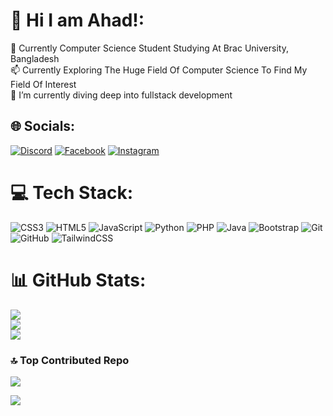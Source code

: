 # 💫 Hi I am Ahad!:
💬 Currently Computer Science Student Studying At Brac University, Bangladesh<br>📫 Currently Exploring The Huge Field Of Computer Science To Find My Field Of Interest<br>🔭 I’m currently diving deep into fullstack development


## 🌐 Socials:
[![Discord](https://img.shields.io/badge/Discord-%237289DA.svg?logo=discord&logoColor=white)](https://discord.gg/https://discord.gg/YJbMHJVW) [![Facebook](https://img.shields.io/badge/Facebook-%231877F2.svg?logo=Facebook&logoColor=white)](https://www.facebook.com/abdulahadkashem) [![Instagram](https://img.shields.io/badge/Instagram-%23E4405F.svg?logo=Instagram&logoColor=white)](https://instagram.com/a_ahadd)

# 💻 Tech Stack:
![CSS3](https://img.shields.io/badge/css3-%231572B6.svg?style=for-the-badge&logo=css3&logoColor=white) ![HTML5](https://img.shields.io/badge/html5-%23E34F26.svg?style=for-the-badge&logo=html5&logoColor=white) ![JavaScript](https://img.shields.io/badge/javascript-%23323330.svg?style=for-the-badge&logo=javascript&logoColor=%23F7DF1E) ![Python](https://img.shields.io/badge/python-3670A0?style=for-the-badge&logo=python&logoColor=ffdd54) ![PHP](https://img.shields.io/badge/php-%23777BB4.svg?style=for-the-badge&logo=php&logoColor=white) ![Java](https://img.shields.io/badge/java-%23ED8B00.svg?style=for-the-badge&logo=openjdk&logoColor=white) ![Bootstrap](https://img.shields.io/badge/bootstrap-%238511FA.svg?style=for-the-badge&logo=bootstrap&logoColor=white) ![Git](https://img.shields.io/badge/git-%23F05033.svg?style=for-the-badge&logo=git&logoColor=white) ![GitHub](https://img.shields.io/badge/github-%23121011.svg?style=for-the-badge&logo=github&logoColor=white) ![TailwindCSS](https://img.shields.io/badge/tailwindcss-%2338B2AC.svg?style=for-the-badge&logo=tailwind-css&logoColor=white)
# 📊 GitHub Stats:
![](https://github-readme-stats.vercel.app/api?username=Ill1dan&theme=shadow_blue&hide_border=false&include_all_commits=false&count_private=false)<br/>
![](https://github-readme-streak-stats.herokuapp.com/?user=Ill1dan&theme=shadow_blue&hide_border=false)<br/>
![](https://github-readme-stats.vercel.app/api/top-langs/?username=Ill1dan&theme=shadow_blue&hide_border=false&include_all_commits=false&count_private=false&layout=compact)

### 🔝 Top Contributed Repo
![](https://github-contributor-stats.vercel.app/api?username=Ill1dan&limit=5&theme=shadow_blue&combine_all_yearly_contributions=true)

[![](https://visitcount.itsvg.in/api?id=Ill1dan&icon=0&color=0)](https://visitcount.itsvg.in)

<!--
---
[![](https://visitcount.itsvg.in/api?id=Ill1dan&icon=0&color=0)](https://visitcount.itsvg.in)

<!-- Proudly created with GPRM ( https://gprm.itsvg.in ) -->
